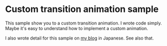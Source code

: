 # Custom transition animation sample

This sample show you to a custom transition animation.
I wrote code simply. Maybe it's easy to understand how to implement a custom animation.

I also wrote detail for this sample on [my blog](http://qiita.com/edo_m18/items/da215d4c8a361e61d0d4) in Japanese. See also that.
